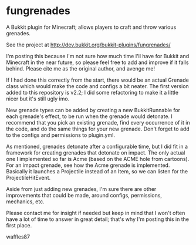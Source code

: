 fungrenades
===========

A Bukkit plugin for Minecraft; allows players to craft and throw various grenades.

See the project at http://dev.bukkit.org/bukkit-plugins/fungrenades/ 

I'm posting this because I'm not sure how much time I'll have for Bukkit and 
Minecraft in the near future, so please feel free to add and improve if it falls
behind. Please cite me as the original author, and avenge me!



If I had done this correctly from the start, there would be an actual Grenade 
class which would make the code and configs a bit neater. The first version 
added to this repository is v2.2; I did some refactoring to make it a little 
nicer but it's still ugly imo. 

New grenade types can be added by creating a new BukkitRunnable for each 
grenade's effect, to be run when the grenade would detonate. I recommend that
you pick an existing grenade, find every occurrence of it in the code, and do
the same things for your new grenade. Don't forget to add to the configs and 
permissions to plugin.yml.

As mentioned, grenades detonate after a configurable time, but I did fit in a
framework for creating grenades that detonate on impact. The only actual one
I implemented so far is Acme (based on the ACME hole from cartoons). For an
impact grenade, see how the Acme grenade is implemented. Basically it launches
a Projectile instead of an Item, so we can listen for the ProjectileHitEvent.

Aside from just adding new grenades, I'm sure there are other improvements that
could be made, around configs, permissions, mechanics, etc.

Please contact me for insight if needed but keep in mind that I won't often 
have a lot of time to answer in great detail; that's why I'm posting this
in the first place.

waffles87
